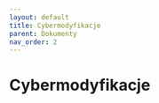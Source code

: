 ```yaml
---
layout: default
title: Cybermodyfikacje
parent: Dokumenty
nav_order: 2
---
```


# Cybermodyfikacje

